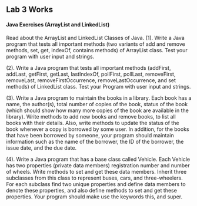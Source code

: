 ## Lab 3 Works

#### Java Exercises (ArrayList and LinkedList)

Read about the ArrayList and LinkedList Classes of Java.
(1). Write a Java program that tests all important methods (two variants of add and remove methods, set, get, indexOf, contains methods) of ArrayList class. Test your program with user input and strings.

(2). Write a Java program that tests all important methods (addFirst, addLast, getFirst, getLast, lastIndexOf, pollFirst, pollLast, removeFirst, removeLast, removeFirstOccurrence, removeLastOccurrence, and set methods) of LinkedList class. Test your Program with user input and strings.

(3). Write a Java program to maintain the books in a library. Each book has a name, the author(s), total number of copies of the book, status of the book (which should show how many more copies of the book are available in the library). Write methods to add new books and remove books, to list all books with their details. Also, write methods to update the status of the book whenever a copy is borrowed by some user. In addition, for the books that have been borrowed by someone, your program should maintain information such as the name of the borrower, the ID of the borrower, the issue date, and the due date.

(4). Write a Java program that has a base class called Vehicle. Each Vehicle has two properties (private data members) registration number and number of wheels. Write methods to set and get these data members. Inherit three subclasses from this class to represent buses, cars, and three-wheelers. For each subclass find two unique properties and define data members to denote these properties, and also define methods to set and get these properties. Your program should make use the keywords this, and super. 
